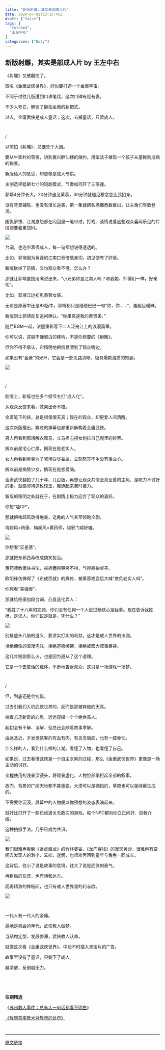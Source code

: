 ```yaml
---
title: "新版射雕，其实是部成人片"
date: 2024-07-02T13:16:45Z
draft: ["false"]
tags: [
  "fetched",
  "王左中右"
]
categories: ["Duty"]
---
```

新版射雕，其实是部成人片 by 王左中右
------
<div><p data-mpa-powered-by="yiban.io"><span>《射雕》又被翻拍了。</span></p><p><span>取名《金庸武侠世界》，好似要打造一个金庸宇宙。</span></p><p><span>不同于过往几版遭到口诛笔伐，这次口碑有贬有褒。</span></p><p><span>不少人夸它，解锁了翻拍金庸的新把式。</span></p><p><span>过去，金庸武侠是成人童话；这次，去掉童话，只留成人。</span></p><p><span><br></span></p><section><span>/</span></section><p><span>以前拍《射雕》，总要兜个大圈。</span></p><p><span>要从牛家村的雪夜，讲到嘉兴醉仙楼的赌约，用笨法子展现一个孩子从童稚到成熟的蜕变。</span></p><p><span>新版给人的感受，却更像是成人专供。</span></p><p><span>主创选择猛砸七寸的短剧模式，节奏如同开了三倍速。</span></p><p><span>郭靖4分钟长大，20分钟遇见黄蓉，30分钟就碰见穆念慈比武招亲。</span></p><p><span>没有背景铺陈，也没有漫长逆袭，第一集就把名场面悉数推出，让主角们尽数登场。</span></p><p><span>国仇家恨、江湖恩怨都在闪回里一笔带过，打戏、谈情说爱这些观众喜闻乐见的片段则要着重加码。</span></p><p><img data-imgfileid="508509234" data-ratio="0.42407407407407405" data-src="https://mmbiz.qpic.cn/sz_mmbiz_png/YoI3mLaSKXMEURngW3XF23EWDIuBslON8f4kIuOI7BwNHoiaLGMfu1ibXqaeQA5Q2XCSbiacJAtZIUECEp3qcz0aw/640?wx_fmt=png&amp;from=appmsg" data-type="png" data-w="1080" src="https://mmbiz.qpic.cn/sz_mmbiz_png/YoI3mLaSKXMEURngW3XF23EWDIuBslON8f4kIuOI7BwNHoiaLGMfu1ibXqaeQA5Q2XCSbiacJAtZIUECEp3qcz0aw/640?wx_fmt=png&amp;from=appmsg"></p><p><span>台词，也连带着很成人，每一句都想说得透透的。</span></p><p><span>比如，郭靖因为黄蓉的江南口音倍感亲切，初见便有了好感。</span></p><p><span>新版砍掉了前情，又怕观众看不懂，怎么办？</span></p><p><span>那就让郭靖直接用嘴说出来，“小兄弟你是江南人吗？和我娘、师傅们一样，好亲切”。</span></p><p><span>比如，郭靖江边初见黄蓉女装。</span></p><p><span>无论是原著中还是83版中，郭靖都只是结结巴巴一句“你，你……”，羞赧且暧昧。</span></p><p><span>新版则让郭靖反复追问确认，“你果真是我的黄贤弟。”</span></p><p><span>随后BGM一起，浓墨重彩写下二人泛舟江上的浪漫篇章。</span></p><p><span>你可以说，这般不懂留白的建构，不是你想要的《射雕》。</span></p><p><span>但你不得不承认，它精明地把信息喂到了观众嘴边。</span></p><p><span>如果没有“金庸”的光环，它会是一部思路清晰、极具爆款潜质的短剧。</span></p><p><img data-imgfileid="508509230" data-ratio="0.42314814814814816" data-src="https://mmbiz.qpic.cn/sz_mmbiz_png/YoI3mLaSKXMEURngW3XF23EWDIuBslONxFZGFFkBcMn9mQ1SaGgnqcUXmibw7e5NJ68XicYCXxDAgtibaVtaWoQOA/640?wx_fmt=png&amp;from=appmsg" data-type="png" data-w="1080" src="https://mmbiz.qpic.cn/sz_mmbiz_png/YoI3mLaSKXMEURngW3XF23EWDIuBslONxFZGFFkBcMn9mQ1SaGgnqcUXmibw7e5NJ68XicYCXxDAgtibaVtaWoQOA/640?wx_fmt=png&amp;from=appmsg"></p><p><span><br></span></p><section><span>/</span></section><p><span>剧情上，新版也在多个细节主打“成人化”。</span></p><p><span>从观众反馈来看，效果出奇不错。</span></p><p><span>金庸笔下的侠，总是很傻很天真；现在的观众，却更爱人间清醒。</span></p><p><span>这次新版播出，飘过的弹幕也都重新解构着金庸武侠。</span></p><p><span>男人再看到郭靖解衣赠马，立马担心捞女划拉自己兜里的钞票。</span></p><p><span>搁以前是宅心仁厚，搁现在是老实人。</span></p><p><span>女人再看到黄蓉为了郭靖受尽委屈，立刻怒其不争没有事业心。</span></p><p><span>搁以前是痴情少女，搁现在是恋爱脑。</span></p><p><span>金庸武侠翻拍了几十年、几百版，再想让观众共情至真至善的主角，是吃力不讨好的事。就像郭靖这枚璞玉，雕琢起来费时费力。</span></p><p><span>新版的精明之处就在于，在剧情上极力迎合了观众的喜好。</span></p><p><span>你想“嗑CP”。</span></p><p><span>那就把梅超风改得绝美，选角的人气甚至领跑全剧。</span></p><p><span>梅超风×杨康、梅超风×黄药师，越邪门越好嗑。</span></p><p><img data-imgfileid="508509233" data-ratio="0.42314814814814816" data-src="https://mmbiz.qpic.cn/sz_mmbiz_png/YoI3mLaSKXMEURngW3XF23EWDIuBslONBSgRR3ld2sXxEibIjmWKAd0qxWzjkEMm6sSqR6KNFdzmY8pZZuLTgKQ/640?wx_fmt=png&amp;from=appmsg" data-type="png" data-w="1080" src="https://mmbiz.qpic.cn/sz_mmbiz_png/YoI3mLaSKXMEURngW3XF23EWDIuBslONBSgRR3ld2sXxEibIjmWKAd0qxWzjkEMm6sSqR6KNFdzmY8pZZuLTgKQ/640?wx_fmt=png&amp;from=appmsg"></p><p><span>你想看“反差感”。</span></p><p><span>那就把东邪西毒改成搞笑担当。</span></p><p><span>黄药师教傻姑书法，被折磨得哭笑不得，气得直拍桌子。</span></p><p><span>欧阳锋仿佛得了《东成西就》的真传，被黄蓉戏耍后大喊“欺负老实人吗”。</span></p><p><span>你想看“美强惨”。</span></p><p><span>那就给杨康加段台词，凸显造化弄人：</span></p><p><span>“我姓了十八年的完颜，你们没有任何一个人说过杨铁心是我爹。现在告诉我姓杨，是汉人，你们说是就是，凭什么？”</span></p><p><img data-imgfileid="508509232" data-ratio="0.4222222222222222" data-src="https://mmbiz.qpic.cn/sz_mmbiz_png/YoI3mLaSKXMEURngW3XF23EWDIuBslON0icFeNnQTfQYNbyCkWbNH9VT4lPrtYf9p0iaibkeicaUWP92ShMq2plChg/640?wx_fmt=png&amp;from=appmsg" data-type="png" data-w="1080" src="https://mmbiz.qpic.cn/sz_mmbiz_png/YoI3mLaSKXMEURngW3XF23EWDIuBslON0icFeNnQTfQYNbyCkWbNH9VT4lPrtYf9p0iaibkeicaUWP92ShMq2plChg/640?wx_fmt=png&amp;from=appmsg"></p><p><span>别扯虚头八脑的道义，要讲实打实的利益，这才是成人世界的法则。</span></p><p><span>拒绝偶像的浪漫泡沫，拒绝道德绑架，拒绝被宏大叙事裹挟。</span></p><p><span>这几年短剧那么火，也是因为遵从了这个道理。</span></p><p><span>它是一个去童话的载体，不断地告诉观众，这只是一场游戏一场梦。</span></p><p><br></p><section><span>/</span></section><p><span>但，到底还是会惋惜。</span></p><p><span>过去引我们入坑武侠世界的，反而是那被弃绝的天真。</span></p><p><span>揣着忐忑新奇的心思，远远窥探一个个绝世高人。</span></p><p><span>起初会有不解、误解，但总还会顺着故事求解。</span></p><p><span>由远及近，才发觉侠客的有血有肉，有贪念瞋痴，也有一腔赤忱。</span></p><p><span>什么样的人，看到什么样的江湖。看懂了人物，也看懂了自己。</span></p><p><span>如果说，过去看懂武侠是一个自主求索的过程，那么《金庸武侠世界》更像是一场主动的讨好。</span></p><p><span>全程使用的浅景深镜头，将背景虚化，人物脸部承担起全部的叙事。</span></p><p><span>故而，背景的广阔天地都不甚重要，大漠可以是棚拍的，草原也可以是绿幕生成的。</span></p><p><span>不需要你沉浸，屏幕中的人物便以你预想的姿态表演起来。</span></p><p><span>就好比打开了一款已经通关无数次的游戏，每个NPC都向你立正问好、自我介绍。</span></p><p><span>这种拍摄手法，几乎已成为共识。</span></p><p><img data-imgfileid="508509231" data-ratio="0.4222222222222222" data-src="https://mmbiz.qpic.cn/sz_mmbiz_png/YoI3mLaSKXMEURngW3XF23EWDIuBslONp9KpaSeEMibIeLvWraEoebPlnBk8ckmBkWJZA7oQlzhk2KMU4waEpOg/640?wx_fmt=png&amp;from=appmsg" data-type="png" data-w="1080" src="https://mmbiz.qpic.cn/sz_mmbiz_png/YoI3mLaSKXMEURngW3XF23EWDIuBslONp9KpaSeEMibIeLvWraEoebPlnBk8ckmBkWJZA7oQlzhk2KMU4waEpOg/640?wx_fmt=png&amp;from=appmsg"></p><p><span>我们很难再看到《卧虎藏龙》的竹林婆娑、《龙门客栈》的漫天黄沙，很难再有空间去发现人的渺小、笨拙、迷惘，也很难再回到童年与角色一同成长。</span></p><p><span>这背后，往小了说是故事的意境，往大了说是武侠的豪气。</span></p><p><span>再粗粝的荒漠，也有诗和远方。</span></p><p><span>而再精致的样板间，也只有成人世界里的利与欲。</span></p><p><img data-imgfileid="508509235" data-ratio="0.5608028335301063" data-src="https://mmbiz.qpic.cn/sz_mmbiz_png/YoI3mLaSKXMEURngW3XF23EWDIuBslONsyfVpdra0P9hgcjbHFQfZWkuap4ZDLZicnH1gSIFNaMGoyiaF5HwVahQ/640?wx_fmt=png&amp;from=appmsg" data-type="png" data-w="847" src="https://mmbiz.qpic.cn/sz_mmbiz_png/YoI3mLaSKXMEURngW3XF23EWDIuBslONsyfVpdra0P9hgcjbHFQfZWkuap4ZDLZicnH1gSIFNaMGoyiaF5HwVahQ/640?wx_fmt=png&amp;from=appmsg"></p><p><br></p><p><span>一代人有一代人的金庸。</span></p><p><span>遍地是机会的年代，武侠教人做梦。</span></p><p><span>当结构定型、发展停滞，武侠教人认命。</span></p><p><span>就像这次看《金庸武侠世界》，中段不时插入肾宝片的广告。</span></p><p><span>故事里没有了童话，只剩下了成人。</span></p><p><span>越清醒，反倒越无力。</span></p><p><br></p><section data-role="outer" label="edit by 135editor"><section><section><section data-width="100%"><section data-width="100%"><br></section></section></section></section></section><p><strong><span>往期精选</span></strong></p><p><a target="_blank" href="http://mp.weixin.qq.com/s?__biz=MzA3MzcxMDQyNg==&amp;mid=2655992706&amp;idx=1&amp;sn=5f5a3d17c36aefd3341e7d03e918d239&amp;chksm=84b175b7b3c6fca11ca5b63269f703f24d7a3197865247cd37d2b3381e79a598c555623d634f&amp;scene=21#wechat_redirect" textvalue="《我同意南医大对教师的处罚》" linktype="text" imgurl="" imgdata="null" data-itemshowtype="0" tab="innerlink" data-linktype="2"><span></span></a></p><p><span>《</span><a target="_blank" href="http://mp.weixin.qq.com/s?__biz=MzA3MzcxMDQyNg==&amp;mid=2655992852&amp;idx=1&amp;sn=4ed4513365b2482bc3ef31dfdff29803&amp;chksm=84b17221b3c6fb375851b512f111d28f4763ad9756560b0798c4ec3fa2b3fdd14a815d432a08&amp;scene=21#wechat_redirect" textvalue="苏州救人事件：总有人一句话都看不明白" linktype="text" imgurl="" imgdata="null" data-itemshowtype="0" tab="innerlink" data-linktype="2"><span>苏州救人事件：总有人一句话都看不明白</span></a><span>》<br></span></p><p><a target="_blank" href="http://mp.weixin.qq.com/s?__biz=MzA3MzcxMDQyNg==&amp;mid=2655992706&amp;idx=1&amp;sn=5f5a3d17c36aefd3341e7d03e918d239&amp;chksm=84b175b7b3c6fca11ca5b63269f703f24d7a3197865247cd37d2b3381e79a598c555623d634f&amp;scene=21#wechat_redirect" textvalue="《我同意南医大对教师的处罚》" linktype="text" imgurl="" imgdata="null" data-itemshowtype="0" tab="innerlink" data-linktype="2"><span>《我同意南医大对教师的处罚》</span></a></p><p><br></p><section><mp-common-profile data-pluginname="mpprofile" data-id="MzA3MzcxMDQyNg==" data-headimg="http://mmbiz.qpic.cn/mmbiz_png/YoI3mLaSKXNMXr4GwKBKibGhTS8mSoT3kBo3ibl5ibic45Iax5uFUoIOia9ND6hictMA3fWiaxkG19w4wcuJNBW1Tic3ibg/0?wx_fmt=png" data-nickname="王左中右" data-alias="iiiidea" data-signature="文学家，艺术家，丑到家" data-from="0" data-is_biz_ban="0"></mp-common-profile></section><p><mp-style-type data-value="3"></mp-style-type></p></div>  
<hr>
<a href="https://mp.weixin.qq.com/s/HO6wR-ZbtuwOY_4aUIemYQ",target="_blank" rel="noopener noreferrer">原文链接</a>
